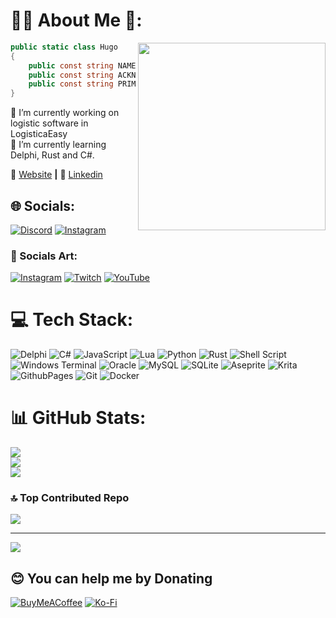 # 👩‍💻 About Me 💫:

<img align="right" width="300" src="https://c.tenor.com/AlUkiGkR2j8AAAAC/new-game-ahagon-umiko-programming.gif" />

```c#
public static class Hugo
{
    public const string NAME = "Hugo Macedo";
    public const string ACKNOWLEDGEMENTS = "Student Analysis and Systems Development";
    public const string PRIMARY_SKILLSET = "Programmer - Indie Game Developer";
}
```

🔭 I’m currently working on logistic software in LogisticaEasy
<br>
🌱 I’m currently learning Delphi, Rust and C#.

🏡 [Website](https://hugomacedox6.github.io/) **|**
👔 [Linkedin](https://www.linkedin.com/in/hugo-macedo-23a9a6239/)

## 🌐 Socials:

[![Discord](https://img.shields.io/badge/Discord-%237289DA.svg?logo=discord&logoColor=white)](https://discord.gg/hmfeear)
[![Instagram](https://img.shields.io/badge/Instagram-%23E4405F.svg?logo=Instagram&logoColor=white)](https://instagram.com/hugomacedox6) 
### 🎨 Socials Art: 
[![Instagram](https://img.shields.io/badge/Instagram-%23E4405F.svg?logo=Instagram&logoColor=white)](https://instagram.com/hmfear) 
[![Twitch](https://img.shields.io/badge/Twitch-%239146FF.svg?logo=Twitch&logoColor=white)](https://twitch.tv/hmfearart) 
[![YouTube](https://img.shields.io/badge/YouTube-%23FF0000.svg?logo=YouTube&logoColor=white)](https://youtube.com/@UCeCCWBp6AnDAC_bKQ8fu7KA)

# 💻 Tech Stack:

![Delphi](https://img.shields.io/badge/Delphi-CC342D?style=for-the-badge&logo=delphi&logoColor=white) ![C#](https://img.shields.io/badge/c%23-%23239120.svg?style=for-the-badge&logo=csharp&logoColor=white) ![JavaScript](https://img.shields.io/badge/javascript-%23323330.svg?style=for-the-badge&logo=javascript&logoColor=%23F7DF1E) ![Lua](https://img.shields.io/badge/lua-%232C2D72.svg?style=for-the-badge&logo=lua&logoColor=white) ![Python](https://img.shields.io/badge/python-3670A0?style=for-the-badge&logo=python&logoColor=ffdd54) ![Rust](https://img.shields.io/badge/rust-%23000000.svg?style=for-the-badge&logo=rust&logoColor=white) ![Shell Script](https://img.shields.io/badge/shell_script-%23121011.svg?style=for-the-badge&logo=gnu-bash&logoColor=white) ![Windows Terminal](https://img.shields.io/badge/Windows%20Terminal-%234D4D4D.svg?style=for-the-badge&logo=windows-terminal&logoColor=white) ![Oracle](https://img.shields.io/badge/Oracle-F80000?style=for-the-badge&logo=oracle&logoColor=white) ![MySQL](https://img.shields.io/badge/mysql-4479A1.svg?style=for-the-badge&logo=mysql&logoColor=white) ![SQLite](https://img.shields.io/badge/sqlite-%2307405e.svg?style=for-the-badge&logo=sqlite&logoColor=white) ![Aseprite](https://img.shields.io/badge/Aseprite-FFFFFF?style=for-the-badge&logo=Aseprite&logoColor=#7D929E) ![Krita](https://img.shields.io/badge/Krita-203759?style=for-the-badge&logo=krita&logoColor=EEF37B) ![GithubPages](https://img.shields.io/badge/github%20pages-121013?style=for-the-badge&logo=github&logoColor=white) ![Git](https://img.shields.io/badge/git-%23F05033.svg?style=for-the-badge&logo=git&logoColor=white) ![Docker](https://img.shields.io/badge/docker-%230db7ed.svg?style=for-the-badge&logo=docker&logoColor=white) 

# 📊 GitHub Stats:

![](https://github-readme-stats.vercel.app/api?username=hugomacedox6&theme=dracula&hide_border=false&include_all_commits=false&count_private=false)<br/>
![](https://github-readme-streak-stats.herokuapp.com/?user=hugomacedox6&theme=dracula&hide_border=false)<br/>
![](https://github-readme-stats.vercel.app/api/top-langs/?username=hugomacedox6&theme=dracula&hide_border=false&include_all_commits=false&count_private=false&layout=compact)

<!-- ## 🏆 GitHub Trophies
![](https://github-profile-trophy.vercel.app/?username=hugomacedox6&theme=dracula&no-frame=false&no-bg=false&margin-w=4) -->

### 🔝 Top Contributed Repo

![](https://github-contributor-stats.vercel.app/api?username=hugomacedox6&limit=5&theme=dracula&combine_all_yearly_contributions=true)

---

[![](https://visitcount.itsvg.in/api?id=hugomacedox6&icon=2&color=10)](https://visitcount.itsvg.in)

## 😊 You can help me by Donating

[![BuyMeACoffee](https://img.shields.io/badge/Buy%20Me%20a%20Coffee-ffdd00?style=for-the-badge&logo=buy-me-a-coffee&logoColor=black)](https://buymeacoffee.com/hmfear) [![Ko-Fi](https://img.shields.io/badge/Ko--fi-F16061?style=for-the-badge&logo=ko-fi&logoColor=white)](https://ko-fi.com/fear40270#)

<!-- Proudly created with GPRM ( https://gprm.itsvg.in ) -->

